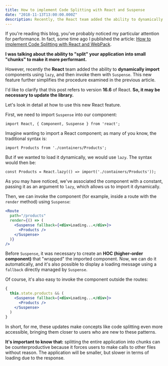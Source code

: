 ```yaml
---
title: How to implement Code Splitting with React and Suspense
date: "2018-11-13T13:00:00.000Z"
description: Recently, the React team added the ability to dynamically import components using a method called "lazy", and then invoke them with Suspense. This new feature further simplifies code-splitting.
---
```


If you're reading this blog, you've probably noticed my particular attention for performance.
In fact, some time ago I published the
article: [How to implement Code Splitting with React and WebPack](/how-to-implement-code-splitting-with-react-and-webpack/).

**I was talking about the ability to "split" your application into small "chunks" to make it more performant.**

However, recently the **React** team added the ability to **dynamically import** components using `lazy`, and then
invoke them with `Suspense`. This new feature further simplifies the procedure examined in the previous article.

I'd like to clarify that this post refers to version **16.6** of React. **So, it may be necessary to update the library.**

Let's look in detail at how to use this new React feature.

First, we need to import `Suspense` into our component:

`import React, { Component, Suspense } from 'react';`

Imagine wanting to import a React component; as many of you know, the traditional syntax is:

`import Products from './containers/Products';`

But if we wanted to load it dynamically, we would use `lazy`. The syntax would then be:

`const Products = React.lazy(() => import('./containers/Products'));`

As you may have noticed, we've associated the component with a constant, passing it as an argument to `lazy`, which
allows us to import it dynamically.

Then, we can invoke the component (for example, inside a route with the `render` method) using `Suspense`:

```jsx
<Route
  path="/products"
  render={() => (
    <Suspense fallback={<div>Loading...</div>}>
      <Products />
    </Suspense>
  )}
/>
```

Before `Suspense`, it was necessary to create an **HOC (higher-order component)** that "wrapped" the imported component.
Now, we can do it automatically, and it's also possible to display a loading message using a `fallback` directly managed
by `Suspense`.

Of course, it's also easy to invoke the component outside the routes:

```jsx
{
  this.state.products && (
    <Suspense fallback={<div>Loading...</div>}>
      <Products />
    </Suspense>
  )
}
```

In short, for me, these updates make concepts like code splitting even more accessible, bringing them closer to users
who are new to these patterns.

**It's important to know that:** splitting the entire application into chunks can be counterproductive because it forces
users to make calls to other files without reason. The application will be smaller, but slower in terms of
loading due to the response.
